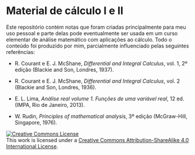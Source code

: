 # Material de cálculo I e II

Este repositório contém notas que foram criadas principalmente para meu uso pessoal e parte delas pode eventualmente ser usada em um curso elementar de análise matemático com aplicações ao cálculo. Todo o conteúdo foi produzido por mim, parcialmente influenciado pelas seguintes referências:

- R. Courant e E. J. McShane, *Differential and Integral Calculus*, vol. 1, 2º edição (Blackie and Son, Londres, 1937).

- R. Courant e E. J. McShane, *Differential and Integral Calculus*, vol. 2 (Blackie and Son, Londres, 1936).

- E. L. Lima, *Análise real volume 1. Funções de uma variável real*, 12 ed. (IMPA,
Rio de Janeiro, 2013).

- W. Rudin, *Principles of mathematical analysis*, 3º edição (McGraw-Hill, Singapore, 1976).

<a rel="license" href="http://creativecommons.org/licenses/by-sa/4.0/"><img alt="Creative Commons License" style="border-width:0" src="https://i.creativecommons.org/l/by-sa/4.0/88x31.png" /></a><br />This work is licensed under a <a rel="license" href="http://creativecommons.org/licenses/by-sa/4.0/">Creative Commons Attribution-ShareAlike 4.0 International License</a>.